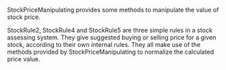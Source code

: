 StockPriceManipulating provides some methods to manipulate the value of stock price.

StockRule2, StockRule4 and StockRule5 are three simple rules in a stock assessing system. They give suggested buying or selling price for a given stock, according to their own internal rules. They all make use of the methods provided by StockPriceManipulating to normalize the calculated price value.
